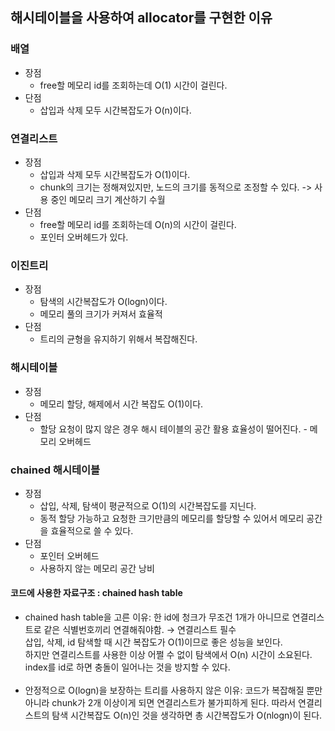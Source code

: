 ## 해시테이블을 사용하여 allocator를 구현한 이유


### 배열
- 장점<br>
  - free할 메모리 id를 조회하는데 O(1) 시간이 걸린다.
- 단점<br>
    - 삽입과 삭제 모두 시간복잡도가 O(n)이다.


### 연결리스트
- 장점<br>
    - 삽입과 삭제 모두 시간복잡도가 O(1)이다.<br>
    - chunk의 크기는 정해져있지만, 노드의 크기를 동적으로 조정할 수 있다. -> 사용 중인 메모리 크기 계산하기 수월
- 단점<br>
    - free할 메모리 id를 조회하는데 O(n)의 시간이 걸린다.<br>
    - 포인터 오버헤드가 있다.


### 이진트리
- 장점<br>
    - 탐색의 시간복잡도가 O(logn)이다.<br>
    - 메모리 풀의 크기가 커져서 효율적
- 단점<br>
    - 트리의 균형을 유지하기 위해서 복잡해진다.

### 해시테이블
- 장점<br>
    - 메모리 할당, 해제에서 시간 복잡도 O(1)이다.
- 단점<br>
    - 할당 요청이 많지 않은 경우 해시 테이블의 공간 활용 효율성이 떨어진다. - 메모리 오버헤드

### chained 해시테이블
- 장점<br>
    - 삽입, 삭제, 탐색이 평균적으로 O(1)의 시간복잡도를 지닌다.
    - 동적 할당 가능하고 요청한 크기만큼의 메모리를 할당할 수 있어서 메모리 공간을 효율적으로 쓸 수 있다.
- 단점<br>
    - 포인터 오버헤드
    - 사용하지 않는 메모리 공간 낭비


#### 코드에 사용한 자료구조 : chained hash table
- chained hash table을 고른 이유:
    한 id에 청크가 무조건 1개가 아니므로 연결리스트로 같은 식별번호끼리 연결해줘야함. → 연결리스트 필수 <br>
    삽입, 삭제, id 탐색할 때 시간 복잡도가 O(1)이므로 좋은 성능을 보인다. <br>
    하지만 연결리스트를 사용한 이상 어쩔 수 없이 탐색에서 O(n) 시간이 소요된다. <br>
    index를 id로 하면 충돌이 일어나는 것을 방지할 수 있다.<br>
    <br>
- 안정적으로 O(logn)을 보장하는 트리를 사용하지 않은 이유:
    코드가 복잡해질 뿐만 아니라 chunk가 2개 이상이게 되면 연결리스트가 불가피하게 된다. 따라서 연결리스트의 탐색 시간복잡도 O(n)인 것을 생각하면 총 시간복잡도가 O(nlogn)이 된다.